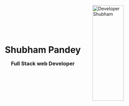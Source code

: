 <div style="display:flex; justify-content: space-evenly; align-items: center; ">
    <div style="line-height: 20px;">
        <h1 align="center">Shubham Pandey</h1>
        <h3 align="center">Full Stack web Developer</h3>
    </div>
    <div>
        <img align="center"
  width="80%"
  height="300px"  src="https://www.wingstechsolutions.com/wp-content/uploads/2022/03/full-stack-development.gif" alt="Developer Shubham">
    </div>

</div>






<!---
- 👋 Hi, I’m Shubham Pandey
- 👀 I’m interested in learning new things..
- 🌱 I’m currently learning Full Stack Web Development..
- 💞️ I’m looking to collaborate on Youtube Clone..
- 📫 How to reach me ...+918707435856


Shubh596/Shubh596 is a ✨ special ✨ repository because its `README.md` (this file) appears on your GitHub profile.
You can click the Preview link to take a look at your changes.
--->
